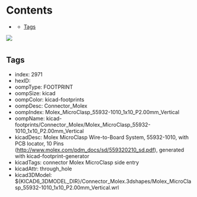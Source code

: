 



Contents
========

* [](#)
	* [Tags](#tags)
  
![][im]
# 

## Tags

- index: 2971
- hexID: 
- oompType: FOOTPRINT
- oompSize: kicad
- oompColor: kicad-footprints
- oompDesc: Connector_Molex
- oompIndex: Molex_MicroClasp_55932-1010_1x10_P2.00mm_Vertical
- oompName: kicad-footprints/Connector_Molex/Molex_MicroClasp_55932-1010_1x10_P2.00mm_Vertical
- kicadDesc: Molex MicroClasp Wire-to-Board System, 55932-1010, with PCB locator, 10 Pins (http://www.molex.com/pdm_docs/sd/559320210_sd.pdf), generated with kicad-footprint-generator
- kicadTags: connector Molex MicroClasp side entry
- kicadAttr: through_hole
- kicad3DModel: ${KICAD6_3DMODEL_DIR}/Connector_Molex.3dshapes/Molex_MicroClasp_55932-1010_1x10_P2.00mm_Vertical.wrl



[im]: image.png
